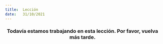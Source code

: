 ```yaml
---
title:  Lección
date:   31/10/2021
---
```


### <center>Todavía estamos trabajando en esta lección. Por favor, vuelva más tarde.</center>